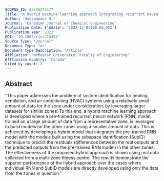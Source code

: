 ```yaml
---
SCOPUS_ID: 85126273577
Title: "A hybrid machine learning approach integrating recurrent neural networks with subspace identification for modelling HVAC systems"
Author: "Hassanpour H."
Journal: "Canadian Journal of Chemical Engineering"
Publication Date: {'$date': '2022-12-01T00:00:00Z'}
Publication Year: 2022
DOI: "10.1002/cjce.24392"
Source Type: "Journal"
Document Type: "ar"
Document Type Description: "Article"
Affliation: "McMaster University, Faculty of Engineering"
Affliation Country: "Canada"
Cited by count: 3
---
```


## Abstract
"This paper addresses the problem of system identification for heating, ventilation, and air conditioning (HVAC) systems using a relatively small amount of data for the zone under consideration, by leveraging larger datasets for similar zones. To this end, a hybrid machine learning approach is developed where a pre-trained recurrent neural network (RNN) model, trained on a large amount of data from a representative zone, is leveraged to build models for the other zones using a smaller amount of data. This is achieved by developing a hybrid model that integrates the pre-trained RNN model with the models built using the subspace identification (SubID) technique to predict the residuals (differences between the real outputs and the predicted outputs from the pre-trained RNN model) in the other zones. The effectiveness of the proposed hybrid approach is shown using real data collected from a multi-zone fitness centre. The results demonstrate the superior performance of the hybrid approach over the cases where individual RNN and SubID models are directly developed using only the data from the zones in question."
